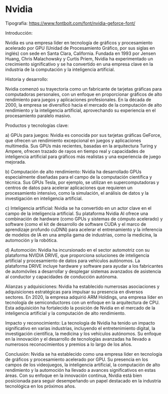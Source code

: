 # Nvidia

Tipografía: https://www.fontbolt.com/font/nvidia-geforce-font/

Introducción:

Nvidia es una empresa líder en tecnología de gráficos y procesamiento acelerado por GPU (Unidad de Procesamiento Gráfico, por sus siglas en inglés) con sede en Santa Clara, California. Fundada en 1993 por Jensen Huang, Chris Malachowsky y Curtis Priem, Nvidia ha experimentado un crecimiento significativo y se ha convertido en una empresa clave en la industria de la computación y la inteligencia artificial.

Historia y desarrollo:

Nvidia comenzó su trayectoria como un fabricante de tarjetas gráficas para computadoras personales, con un enfoque en proporcionar gráficos de alto rendimiento para juegos y aplicaciones profesionales. En la década de 2000, la empresa se diversificó hacia el mercado de la computación de alto rendimiento y la inteligencia artificial, aprovechando su experiencia en el procesamiento paralelo masivo.

Productos y tecnologías clave:

a) GPUs para juegos: Nvidia es conocida por sus tarjetas gráficas GeForce, que ofrecen un rendimiento excepcional en juegos y aplicaciones multimedia. Sus GPUs más recientes, basadas en la arquitectura Turing y Ampere, ofrecen trazado de rayos en tiempo real y capacidades de inteligencia artificial para gráficos más realistas y una experiencia de juego mejorada.

b) Computación de alto rendimiento: Nvidia ha desarrollado GPUs especialmente diseñadas para el campo de la computación científica y técnica. Sus GPUs Tesla, por ejemplo, se utilizan en supercomputadoras y centros de datos para acelerar aplicaciones que requieren un procesamiento intensivo, como la simulación, el análisis de datos y la investigación en inteligencia artificial.

c) Inteligencia artificial: Nvidia se ha convertido en un actor clave en el campo de la inteligencia artificial. Su plataforma Nvidia AI ofrece una combinación de hardware (como GPUs y sistemas de cómputo acelerado) y software (como el kit de desarrollo de software CUDA y el marco de aprendizaje profundo cuDNN) para acelerar el entrenamiento y la inferencia de modelos de IA en una amplia gama de industrias, como la medicina, la automoción y la robótica.

d) Automoción: Nvidia ha incursionado en el sector automotriz con su plataforma NVIDIA DRIVE, que proporciona soluciones de inteligencia artificial y procesamiento de datos para vehículos autónomos. La plataforma DRIVE incluye hardware y software para ayudar a los fabricantes de automóviles a desarrollar y desplegar sistemas avanzados de asistencia al conductor y capacidades de conducción autónoma.

Alianzas y adquisiciones:
Nvidia ha establecido numerosas asociaciones y adquisiciones estratégicas para impulsar su presencia en diversos sectores. En 2020, la empresa adquirió ARM Holdings, una empresa líder en tecnología de semiconductores con un enfoque en la arquitectura de CPU. Esta adquisición ha fortalecido la posición de Nvidia en el mercado de la inteligencia artificial y la computación de alto rendimiento.

Impacto y reconocimiento:
La tecnología de Nvidia ha tenido un impacto significativo en varias industrias, incluyendo el entretenimiento digital, la investigación científica, la medicina y los vehículos autónomos. Su enfoque en la innovación y el desarrollo de tecnologías avanzadas ha llevado a numerosos reconocimientos y premios a lo largo de los años.

Conclusión:
Nvidia se ha establecido como una empresa líder en tecnología de gráficos y procesamiento acelerado por GPU. Su presencia en los campos de los videojuegos, la inteligencia artificial, la computación de alto rendimiento y la automoción ha llevado a avances significativos en estas áreas. Con su enfoque en la innovación continua, Nvidia está bien posicionada para seguir desempeñando un papel destacado en la industria tecnológica en los próximos años.
